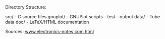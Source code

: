 Directory Structure:

src/ - C source files
gnuplot/ - GNUPlot scripts
    - test
    - output
data/ - Tube data
doc/ - LaTeX/HTML documentation

Sources:
www.electronics-notes.com.html
